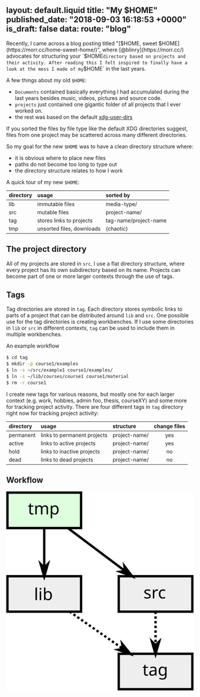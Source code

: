 layout: default.liquid
title:  "My $HOME"
published_date: "2018-09-03 16:18:53 +0000"
is_draft: false
data:
  route: "blog"
---

Recently, I came across a blog posting titled "[$HOME, sweet $HOME](https://morr.cc/home-sweet-home/)", where [@blinry](https://morr.cc/) advocates for structuring your `$HOME` directory based on projects and their activity.
After reading this I felt inspired to finally have a look at the mess I made of my `$HOME` in the last years.

A few things about my old `$HOME`:
- ``Documents`` contained basically everything I had accumulated during the last years besides music, videos, pictures and source code.
- ``projects`` just contained one gigantic folder of all projects that I ever worked on.
- the rest was based on the default [xdg-user-dirs](https://freedesktop.org/wiki/Software/xdg-user-dirs/)

If you sorted the files by file type like the default XDG directories suggest, files from one project may be scattered across many different directories.

So my goal for the new `$HOME` was to have a clean directory structure where:
 - it is obvious where to place new files
 - paths do not become too long to type out
 - the directory structure relates to how I work

A quick tour of my new `$HOME`:

| directory  | usage                            | sorted by             |
| :--------- | :------------------------------- | :---------------      |
| lib        | immutable files                  | media-type/           |
| src        | mutable files                    | project-name/         |
| tag        | stores links to projects         | tag-name/project-name |
| tmp        | unsorted files, downloads        | (chaotic)             |

## The project directory

All of my projects are stored in `src`.
I use a flat directory structure, where every project has its own subdirectory based on its name.
Projects can become part of one or more larger contexts through the use of tags. 

## Tags

Tag directories are stored in `tag`.
Each directory stores symbolic links to parts of a project that can be distributed around `lib` and `src`.
One possible use for the tag directories is creating workbenches.
If I use some directories in `lib` or `src` in different contexts, `tag` can be used to include them in multiple workbenches.

An example workflow
```sh
$ cd tag
$ mkdir -p course1/examples
$ ln -s ~/src/example1 course1/examples/
$ ln -s ~/lib/courses/course1 course1/material
$ rm -r course1
```

I create new tags for various reasons, but mostly one for each larger context (e.g. work, hobbies, admin foo, thesis, courseXY) and some more for tracking project activity.
There are four different tags in `tag` directory right now for tracking project activity:

| directory  | usage                            | structure        | change files   |
| :--------- | :------------------------------- | :--------------- | :------------: |
| permanent  | links to permanent projects      | project-name/    | yes            |
| active     | links to active projects         | project-name/    | yes            |
| hold       | links to inactive projects       | project-name/    | no             |
| dead       | links to dead projects           | project-name/    | no             |

## Workflow

![Basically this](assets/home.svg)

